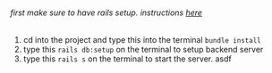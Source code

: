 ###### first make sure to have rails setup. instructions [here](https://guides.rubyonrails.org/getting_started.html "Install Rails")
1. cd into the project and type this into the terminal ```bundle install```
2. type this ```rails db:setup``` on the terminal to setup backend server
3. type this ```rails s``` on the terminal to start the server. 
asdf